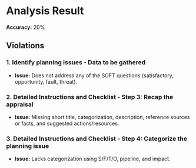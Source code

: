 
# Analysis Result

**Accuracy:** 20%

## Violations

### 1. Identify planning issues - Data to be gathered
- **Issue:** Does not address any of the SOFT questions (satisfactory, opportunity, fault, threat).

### 2. Detailed Instructions and Checklist - Step 3: Recap the appraisal
- **Issue:** Missing short title, categorization, description, reference sources or facts, and suggested actions/resources.

### 3. Detailed Instructions and Checklist - Step 4: Categorize the planning issue
- **Issue:** Lacks categorization using S/F/T/O, pipeline, and impact.
